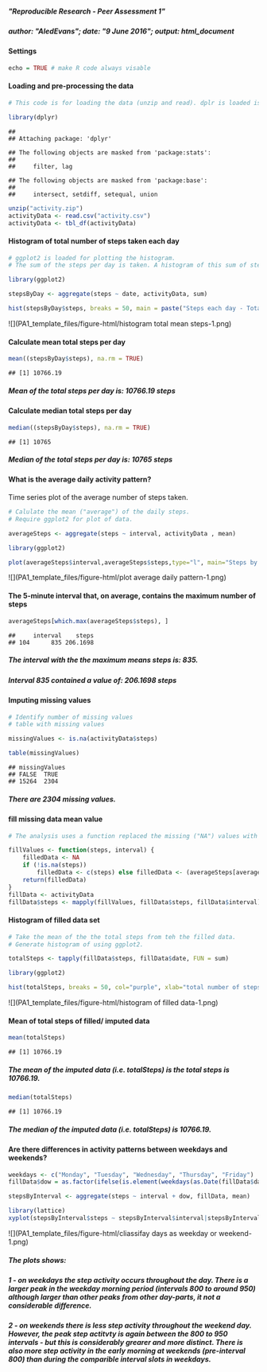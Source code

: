 ##### "Reproducible Research - Peer Assessment 1"


##### author: "AledEvans"; date: "9 June 2016"; output: html_document



#### Settings


```r
echo = TRUE # make R code always visable 
```

#### Loading and pre-processing the data


```r
# This code is for loading the data (unzip and read). dplr is loaded is loaded to aid the data analysis including activity data being structured as a tbl data frame.

library(dplyr)
```

```
## 
## Attaching package: 'dplyr'
```

```
## The following objects are masked from 'package:stats':
## 
##     filter, lag
```

```
## The following objects are masked from 'package:base':
## 
##     intersect, setdiff, setequal, union
```

```r
unzip("activity.zip")
activityData <- read.csv("activity.csv")
activityData <- tbl_df(activityData)
```


#### Histogram of total number of steps taken each day


```r
# ggplot2 is loaded for plotting the histogram. 
# The sum of the steps per day is taken. A histogram of this sum of steps is generated. 

library(ggplot2)

stepsByDay <- aggregate(steps ~ date, activityData, sum)

hist(stepsByDay$steps, breaks = 50, main = paste("Steps each day - Total"), col="purple", xlab="Number of Steps")
```

![](PA1_template_files/figure-html/histogram total mean steps-1.png)<!-- -->


#### Calculate mean total steps per day 


```r
mean((stepsByDay$steps), na.rm = TRUE)
```

```
## [1] 10766.19
```

##### Mean of the total steps per day is: 10766.19 steps


#### Calculate median total steps per day 


```r
median((stepsByDay$steps), na.rm = TRUE)
```

```
## [1] 10765
```

##### Median of the total steps per day is: 10765 steps


#### What is the average daily activity pattern?
Time series plot of the average number of steps taken.


```r
# Calulate the mean ("average") of the daily steps.
# Require ggplot2 for plot of data. 

averageSteps <- aggregate(steps ~ interval, activityData , mean)

library(ggplot2)

plot(averageSteps$interval,averageSteps$steps,type="l", main="Steps by day - Average", xlab="Interval", ylab="Number of steps", col="purple")
```

![](PA1_template_files/figure-html/plot average daily pattern-1.png)<!-- -->


#### The 5-minute interval that, on average, contains the maximum number of steps


```r
averageSteps[which.max(averageSteps$steps), ]
```

```
##     interval    steps
## 104      835 206.1698
```

##### The interval with the the maximum means steps is: 835.
##### Interval 835 contained a value of: 206.1698 steps


#### Imputing missing values


```r
# Identify number of missing values
# table with missing values

missingValues <- is.na(activityData$steps) 

table(missingValues) 
```

```
## missingValues
## FALSE  TRUE 
## 15264  2304
```

##### There are 2304 missing values.


#### fill missing data mean value


```r
# The analysis uses a function replaced the missing ("NA") values with the mean/ average steps for the interval.

fillValues <- function(steps, interval) {
    filledData <- NA
    if (!is.na(steps))
        filledData <- c(steps) else filledData <- (averageSteps[averageSteps$interval == interval, "steps"])
    return(filledData)
}
fillData <- activityData
fillData$steps <- mapply(fillValues, fillData$steps, fillData$interval)
```


#### Histogram of filled data set


```r
# Take the mean of the the total steps from teh the filled data.
# Generate histogram of using ggplot2.

totalSteps <- tapply(fillData$steps, fillData$date, FUN = sum)

library(ggplot2)

hist(totalSteps, breaks = 50, col="purple", xlab="total number of steps each day", ylab = "steps")
```

![](PA1_template_files/figure-html/histogram of filled data-1.png)<!-- -->


#### Mean of total steps of filled/ imputed data


```r
mean(totalSteps)
```

```
## [1] 10766.19
```

##### The mean of the imputed data (i.e. totalSteps) is the total steps is 10766.19.


```r
median(totalSteps)
```

```
## [1] 10766.19
```

##### The median of the imputed data (i.e. totalSteps) is 10766.19.


#### Are there differences in activity patterns between weekdays and weekends?


```r
weekdays <- c("Monday", "Tuesday", "Wednesday", "Thursday", "Friday")
fillData$dow = as.factor(ifelse(is.element(weekdays(as.Date(fillData$date)), weekdays), "Weekdays", "Weekends"))

stepsByInterval <- aggregate(steps ~ interval + dow, fillData, mean)

library(lattice)
xyplot(stepsByInterval$steps ~ stepsByInterval$interval|stepsByInterval$dow, main="Steps by day - Average",xlab="Interval", ylab="Steps", layout=c(1,2), type="l", col="purple")
```

![](PA1_template_files/figure-html/cliassifay days as weekday or weekend-1.png)<!-- -->

##### The plots shows:
##### 1 - on weekdays the step activity occurs throughout the day. There is a larger peak in the weekday morning period (intervals 800 to around 950) although larger than other peaks from other day-parts, it not a considerable difference.

##### 2 - on weekends there is less step activity throughout the weekend day. However, the peak step actitvty is again between the 800 to 950 intervals - but this is considerably grearer and more distinct. There is also more step activity in the early morning at weekends (pre-interval 800) than during the comparible interval slots in weekdays. 


